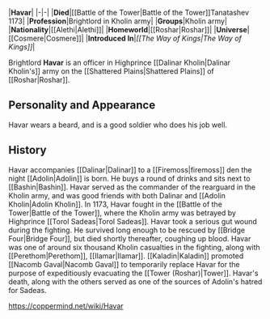 |**Havar**|
|-|-|
|**Died**|[[Battle of the Tower\|Battle of the Tower]]Tanatashev 1173|
|**Profession**|Brightlord in Kholin army|
|**Groups**|Kholin army|
|**Nationality**|[[Alethi\|Alethi]]|
|**Homeworld**|[[Roshar\|Roshar]]|
|**Universe**|[[Cosmere\|Cosmere]]|
|**Introduced In**|*[[The Way of Kings\|The Way of Kings]]*|

Brightlord **Havar** is an officer in Highprince [[Dalinar Kholin\|Dalinar Kholin's]] army on the [[Shattered Plains\|Shattered Plains]] of [[Roshar\|Roshar]].

## Personality and Appearance
Havar wears a beard, and is a good soldier who does his job well.

## History
Havar accompanies [[Dalinar\|Dalinar]] to a [[Firemoss\|firemoss]] den the night [[Adolin\|Adolin]] is born. He buys a round of drinks and sits next to [[Bashin\|Bashin]].
Havar served as the commander of the rearguard in the Kholin army, and was good friends with both Dalinar and [[Adolin Kholin\|Adolin Kholin]]. In 1173, Havar fought in the [[Battle of the Tower\|Battle of the Tower]], where the Kholin army was betrayed by Highprince [[Torol Sadeas\|Torol Sadeas]]. Havar took a serious gut wound during the fighting. He survived long enough to be rescued by [[Bridge Four\|Bridge Four]], but died shortly thereafter, coughing up blood. Havar was one of around six thousand Kholin casualties in the fighting, along with [[Perethom\|Perethom]], [[Ilamar\|Ilamar]]. [[Kaladin\|Kaladin]] promoted [[Nacomb Gaval\|Nacomb Gaval]] to temporarily replace Havar for the purpose of expeditiously evacuating the [[Tower (Roshar)\|Tower]]. Havar's death, along with the others served as one of the sources of Adolin's hatred for Sadeas.



https://coppermind.net/wiki/Havar